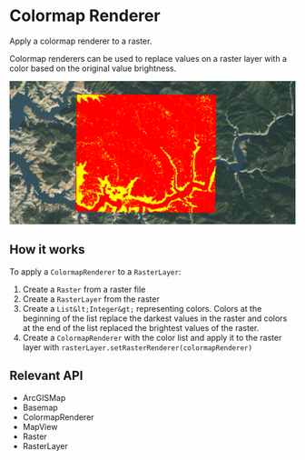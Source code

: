 # Colormap Renderer

Apply a colormap renderer to a raster.

Colormap renderers can be used to replace values on a raster layer with a color based on the original value brightness.

![](ColormapRenderer.png)

## How it works

To apply a `ColormapRenderer` to a `RasterLayer`:

1.  Create a `Raster` from a raster file
2.  Create a `RasterLayer` from the raster
3.  Create a `List&lt;Integer&gt;` representing colors. Colors at the beginning of the list replace the darkest values in 
  the raster and colors at the end of the list replaced the brightest values of the raster.
4.  Create a `ColormapRenderer` with the color list and apply it to the raster layer with `rasterLayer.setRasterRenderer(colormapRenderer)`


## Relevant API


*   ArcGISMap
*   Basemap
*   ColormapRenderer
*   MapView
*   Raster
*   RasterLayer

